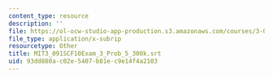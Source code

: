 ```yaml
---
content_type: resource
description: ''
file: https://ol-ocw-studio-app-production.s3.amazonaws.com/courses/3-091sc-introduction-to-solid-state-chemistry-fall-2010/93dd880ac02e5407b81ec9e14f4a2103_MIT3_091SCF10Exam_3_Prob_5_300k.vtt
file_type: application/x-subrip
resourcetype: Other
title: MIT3_091SCF10Exam_3_Prob_5_300k.srt
uid: 93dd880a-c02e-5407-b81e-c9e14f4a2103
---
```

